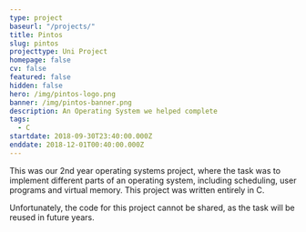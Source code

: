 ```yaml
---
type: project
baseurl: "/projects/"
title: Pintos
slug: pintos
projecttype: Uni Project
homepage: false
cv: false
featured: false
hidden: false
hero: /img/pintos-logo.png
banner: /img/pintos-banner.png
description: An Operating System we helped complete
tags:
  - C
startdate: 2018-09-30T23:40:00.000Z
enddate: 2018-12-01T00:40:00.000Z
---
```


This was our 2nd year operating systems project, where the task was to implement different parts of an operating system, including scheduling, user programs and virtual memory. This project was written entirely in C.

Unfortunately, the code for this project cannot be shared, as the task will be reused in future years.
